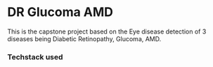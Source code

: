 # DR Glucoma AMD
 This is the capstone project based on the Eye disease detection of 3 diseases being Diabetic Retinopathy, Glucoma, AMD.
 ###  Techstack used
 
 
